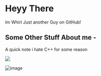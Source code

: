 <h1>Heyy There</h1>
	<body>Im Whirl Just another Guy on GitHub!</body>
<h2>Some Other Stuff About me -</h2>
<p>A quick note i hate C++ for some reason</p>

<img align="center" src="https://github-readme-stats.vercel.app/api/top-langs/?username=Whirl21&theme=tokyonight" />


![image](https://user-images.githubusercontent.com/71062861/117537502-f58b8100-b01e-11eb-9eda-662de4e764d3.png)




